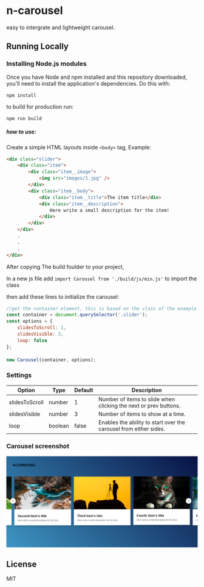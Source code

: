 # n-carousel
easy to intergrate and lightweight carousel.

## Running Locally

### Installing Node.js modules

Once you have Node and npm installed and this repository downloaded, you'll need
to install the application's dependencies. Do this with:

    npm install

to build for production run:

    npm run build

##### how to use:
Create a simple HTML layouts inside ```<body>``` tag, Example:

```html
<div class="slider">
	<div class="item">
		<div class="item__image">
			<img src="images/1.jpg" />
		</div>
		<div class="item__body">
			<div class="item__title">The item title</div>
			<div class="item__description">
				Here write a small description for the item!
			</div>
		</div>
	</div>
	.
	.
	.
</div>
```

After copying The build foulder to your project,


In a new js file add ```import Carousel from './build/js/min.js'``` to import the class 

then add these lines to initialize the carousel:

```js
//get the container element, this is based on the class of the example above.
const container = document.querySelector('.slider');
const options = {
	slidesToScroll: 1,
	slidesVisible: 3,
	loop: false
};

new Carousel(container, options);
```

### Settings

Option | Type | Default | Description
------ | ---- | ------- | -----------
slidesToScroll | number | 1 | Number of items to slide when clicking the next or prev buttons.
slidesVisible | number | 3 | Number of items to show at a time.
loop | boolean | false | Enables the ability to start over the carousel from either sides.

### Carousel screenshot

![n-carousel screenshot](https://github.com/shutsugan/n-carousel/blob/master/example.png)

## License

MIT